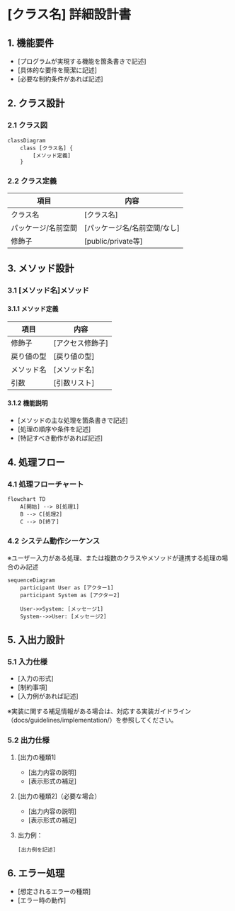 # [クラス名] 詳細設計書

## 1. 機能要件

- [プログラムが実現する機能を箇条書きで記述]
- [具体的な要件を簡潔に記述]
- [必要な制約条件があれば記述]

## 2. クラス設計

### 2.1 クラス図

```mermaid
classDiagram
    class [クラス名] {
        [メソッド定義]
    }
```

### 2.2 クラス定義

| 項目 | 内容 |
|------|------|
| クラス名 | [クラス名] |
| パッケージ/名前空間 | [パッケージ名/名前空間/なし] |
| 修飾子 | [public/private等] |

## 3. メソッド設計

### 3.1 [メソッド名]メソッド

#### 3.1.1 メソッド定義

| 項目 | 内容 |
|------|------|
| 修飾子 | [アクセス修飾子] |
| 戻り値の型 | [戻り値の型] |
| メソッド名 | [メソッド名] |
| 引数 | [引数リスト] |

#### 3.1.2 機能説明

- [メソッドの主な処理を箇条書きで記述]
- [処理の順序や条件を記述]
- [特記すべき動作があれば記述]

## 4. 処理フロー

### 4.1 処理フローチャート

```mermaid
flowchart TD
    A[開始] --> B[処理1]
    B --> C[処理2]
    C --> D[終了]
```

### 4.2 システム動作シーケンス

※ユーザー入力がある処理、または複数のクラスやメソッドが連携する処理の場合のみ記述

```mermaid
sequenceDiagram
    participant User as [アクター1]
    participant System as [アクター2]
    
    User->>System: [メッセージ1]
    System-->>User: [メッセージ2]
```
  
## 5. 入出力設計

### 5.1 入力仕様

- [入力の形式]
- [制約事項]
- [入力例があれば記述]

※実装に関する補足情報がある場合は、対応する実装ガイドライン（docs/guidelines/implementation/）を参照してください。

### 5.2 出力仕様

1. [出力の種類1]
   - [出力内容の説明]
   - [表示形式の補足]

2. [出力の種類2]（必要な場合）
   - [出力内容の説明]
   - [表示形式の補足]

3. 出力例：

   ```text
   [出力例を記述]
   ```

## 6. エラー処理

- [想定されるエラーの種類]
- [エラー時の動作]
